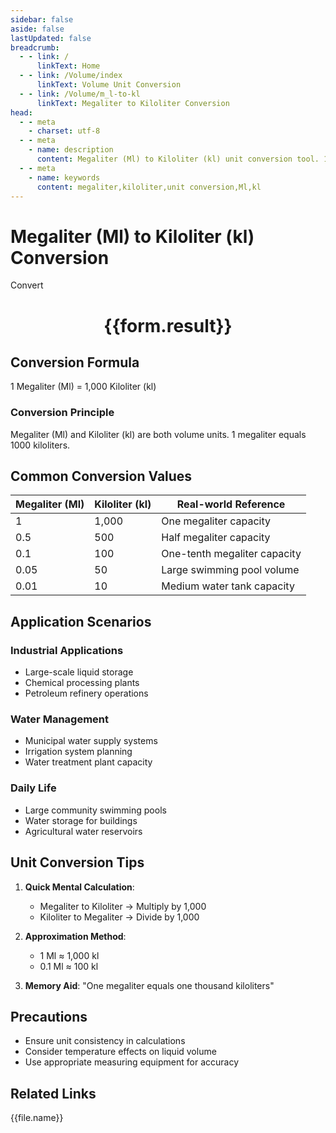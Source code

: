 ```yaml
---
sidebar: false
aside: false
lastUpdated: false
breadcrumb:
  - - link: /
      linkText: Home
  - - link: /Volume/index
      linkText: Volume Unit Conversion
  - - link: /Volume/m_l-to-kl
      linkText: Megaliter to Kiloliter Conversion
head:
  - - meta
    - charset: utf-8
  - - meta
    - name: description
      content: Megaliter (Ml) to Kiloliter (kl) unit conversion tool. 1 megaliter equals 1,000 kiloliters.
  - - meta
    - name: keywords
      content: megaliter,kiloliter,unit conversion,Ml,kl
---
```


# Megaliter (Ml) to Kiloliter (kl) Conversion

<script setup>
import { onMounted, reactive, inject ,ref  } from 'vue'
import { NButton,NForm ,NFormItem,NInput,NInputNumber,NSelect,NCard,useMessage ,NGrid ,NGi } from 'naive-ui'
import { defineClientComponent } from 'vitepress'
import { Volume } from '../files';

const convert = inject('convert')
const formRef = ref(null);
const rules = {
  number:{
    required: true,
    type: 'number',
    trigger: "blur"
  }
}
const form = reactive({
  number:null,
  result:'',
  title:'Megaliter (Ml) to Kiloliter (kl) Conversion'
})

const convertHandler = (e) => {
  e.preventDefault();
  formRef.value?.validate((errors)=>{
    if (!errors) {
      form.result = `${form.number} Ml = ${convert(form.number).from('Ml').to('kl')} kl`
    }
  })
}
</script>

<n-form size="large" :model="form" ref='formRef' :rules="rules">
  <n-form-item label="Value" path="number">
    <n-input-number size="large" style="width:100%" :min="0" v-model:value="form.number" placeholder="Enter megaliter value" />
  </n-form-item>
  <n-form-item>
    <n-button type="info" style="width:100%" @click="convertHandler">Convert</n-button>
  </n-form-item>
</n-form>
<n-card embedded :bordered="false" hoverable>
  <div style="text-align:center">
    <h1>{{form.result}}</h1>
  </div>
</n-card>

## Conversion Formula
1 Megaliter (Ml) = 1,000 Kiloliter (kl)

### Conversion Principle
Megaliter (Ml) and Kiloliter (kl) are both volume units. 1 megaliter equals 1000 kiloliters.

## Common Conversion Values
| Megaliter (Ml) | Kiloliter (kl) | Real-world Reference                |
|----------------|----------------|-------------------------------------|
| 1              | 1,000          | One megaliter capacity              |
| 0.5            | 500            | Half megaliter capacity             |
| 0.1            | 100            | One-tenth megaliter capacity        |
| 0.05           | 50             | Large swimming pool volume          |
| 0.01           | 10             | Medium water tank capacity          |

## Application Scenarios
### Industrial Applications
- Large-scale liquid storage
- Chemical processing plants
- Petroleum refinery operations

### Water Management
- Municipal water supply systems
- Irrigation system planning
- Water treatment plant capacity

### Daily Life
- Large community swimming pools
- Water storage for buildings
- Agricultural water reservoirs

## Unit Conversion Tips
1. **Quick Mental Calculation**:
   - Megaliter to Kiloliter → Multiply by 1,000
   - Kiloliter to Megaliter → Divide by 1,000

2. **Approximation Method**:
   - 1 Ml ≈ 1,000 kl
   - 0.1 Ml ≈ 100 kl

3. **Memory Aid**:
   "One megaliter equals one thousand kiloliters"

## Precautions
- Ensure unit consistency in calculations
- Consider temperature effects on liquid volume
- Use appropriate measuring equipment for accuracy

## Related Links
<n-grid x-gap="12" :cols="2">
  <n-gi v-for="(file, index) in Volume" :key="index">
    <n-button
      text
      tag="a"
      :href="file.path"
      type="info"
    >
      {{file.name}}
    </n-button>
  </n-gi>
</n-grid>